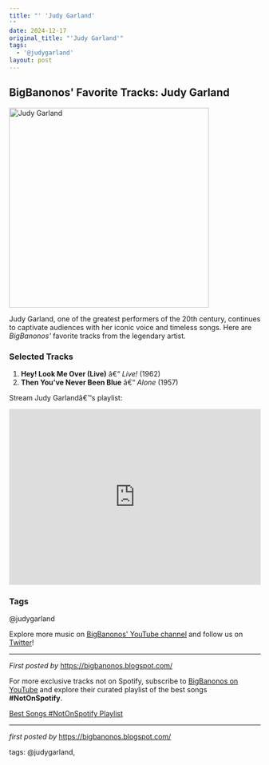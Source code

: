 ```yaml
---
title: "' 'Judy Garland'
'"
date: 2024-12-17
original_title: "'Judy Garland'"
tags:
  - '@judygarland'
layout: post
---
```

<h2>BigBanonos' Favorite Tracks: Judy Garland</h2> <div > <a href="https://i.ytimg.com/vi/ekczNCpb3Lg/maxresdefault.jpg"> <img src="https://i.ytimg.com/vi/ekczNCpb3Lg/maxresdefault.jpg" alt="Judy Garland" width="400" /> </a>
</div> <p>Judy Garland, one of the greatest performers of the 20th century, continues to captivate audiences with her iconic voice and timeless songs. Here are <em>BigBanonos'</em> favorite tracks from the legendary artist.</p> <h3>Selected Tracks</h3>
<ol> <li><strong>Hey! Look Me Over (Live)</strong> â€“ <em>Live!</em> (1962)</li> <li><strong>Then You've Never Been Blue</strong> â€“ <em>Alone</em> (1957)</li>
</ol> <p>Stream Judy Garlandâ€™s playlist:</p>
<iframe src="https://open.spotify.com/embed/playlist/6QVa7gTc6anY4Pxpq1zDN4?utm_source=generator" width="100%" height="352" frameBorder="0" allowfullscreen="" allow="autoplay; clipboard-write; encrypted-media; fullscreen; picture-in-picture" loading="lazy"></iframe> <h3>Tags</h3>
<p>@judygarland</p> <p>Explore more music on <a href="https://www.youtube.com/@BigBanonos" target="_blank">BigBanonos' YouTube channel</a> and follow us on <a href="https://twitter.com/BigBanonos" target="_blank">Twitter</a>!</p> <hr />
<p><em>First posted by</em> <a href="https://bigbanonos.blogspot.com/" rel="noopener" target="_new">https://bigbanonos.blogspot.com/</a></p>


<!--Subscribe and Playlist Links-->
<div>
    <p>For more exclusive tracks not on Spotify, subscribe to <a href="https://www.youtube.com/@BigBanonos" target="_blank">BigBanonos on YouTube</a> and explore their curated playlist of the best songs <strong>#NotOnSpotify</strong>.</p>
    <p><a href="https://www.youtube.com/playlist?list=PLtuNtuTatqI0kFahUCbtbfenC_ET5O_tr" target="_blank">Best Songs #NotOnSpotify Playlist<br /></a></p></div>

<hr />

<p><em>first posted by</em> <a href="https://bigbanonos.blogspot.com/" rel="noopener" target="_new">https://bigbanonos.blogspot.com/</a></p>

<p>tags: @judygarland,</p>
